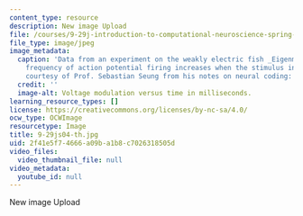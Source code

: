```yaml
---
content_type: resource
description: New image Upload
file: /courses/9-29j-introduction-to-computational-neuroscience-spring-2004/2f41e5f74666a09ba1b8c7026318505d_9-29js04-th.jpg
file_type: image/jpeg
image_metadata:
  caption: 'Data from an experiment on the weakly electric fish _Eigenmannia_. The
    frequency of action potential firing increases when the stimulus increases. (Image
    courtesy of Prof. Sebastian Seung from his notes on neural coding: Linear models.)'
  credit: ''
  image-alt: Voltage modulation versus time in milliseconds.
learning_resource_types: []
license: https://creativecommons.org/licenses/by-nc-sa/4.0/
ocw_type: OCWImage
resourcetype: Image
title: 9-29js04-th.jpg
uid: 2f41e5f7-4666-a09b-a1b8-c7026318505d
video_files:
  video_thumbnail_file: null
video_metadata:
  youtube_id: null
---
```

New image Upload